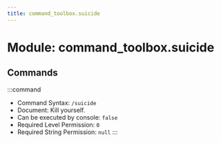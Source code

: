 ```yaml
---
title: command_toolbox.suicide
---
```



# Module: command_toolbox.suicide

## Commands
:::command
- Command Syntax: `/suicide`
- Document: Kill yourself.
- Can be executed by console: `false`
- Required Level Permission: `0`
- Required String Permission: `null`
:::
